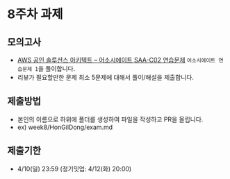 # 8주차 과제
## 모의고사
- [AWS 공인 솔루션스 아키텍트 – 어소시에이트 SAA-C02 연습문제](https://www.udemy.com/course/aws-saa-c02/) `어소시에이트 연습문제 1`을 풀이합니다.
- 리뷰가 필요할만한 문제 최소 5문제에 대해서 풀이/해설을 제출합니다.

## 제출방법
- 본인의 이름으로 하위에 폴더를 생성하여 파일을 작성하고 PR을 올립니다.
- ex) week8/HonGilDong/exam.md

##  제출기한
- 4/10(일) 23:59 (정기밋업: 4/12(화) 20:00)